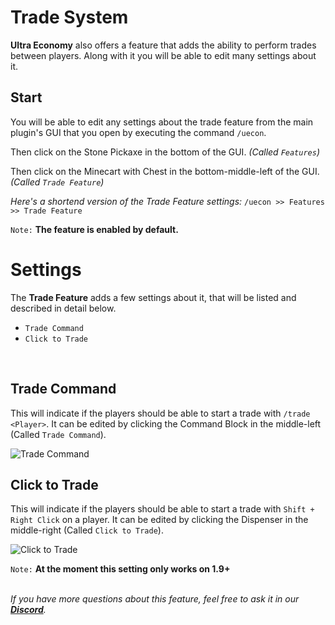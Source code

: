 # Trade System
**Ultra Economy** also offers a feature that adds the ability to perform trades between players. Along with it you will be able to edit many settings about it.
<br>

## Start
You will be able to edit any settings about the trade feature from the main plugin's GUI that you open by executing the command `/uecon`.
<br>

Then click on the Stone Pickaxe in the bottom of the GUI. *(Called `Features`)*
<br>

Then click on the Minecart with Chest in the bottom-middle-left of the GUI. *(Called `Trade Feature`)*
<br>

*Here's a shortend version of the Trade Feature settings:*
`/uecon >> Features >> Trade Feature`
<br>

`Note:` **The feature is enabled by default.**
<br>

# Settings
The **Trade Feature** adds a few settings about it, that will be listed and described in detail below.
<br>

- `Trade Command`
- `Click to Trade`
<br>

## Trade Command
This will indicate if the players should be able to start a trade with `/trade <Player>`. It can be edited by clicking the Command Block in the middle-left (Called `Trade Command`).
<br>

![Trade Command](https://i.imgur.com/DACpw4D.png)
<br>

## Click to Trade
This will indicate if the players should be able to start a trade with `Shift + Right Click` on a player. It can be edited by clicking the Dispenser in the middle-right (Called `Click to Trade`).
<br>

![Click to Trade](https://i.imgur.com/Xf05iCv.png)
<br>

`Note:` **At the moment this setting only works on 1.9+**
<br>
<br>

_If you have more questions about this feature, feel free to ask it in our **[Discord](https://discord.gg/3JuHDm8)**._